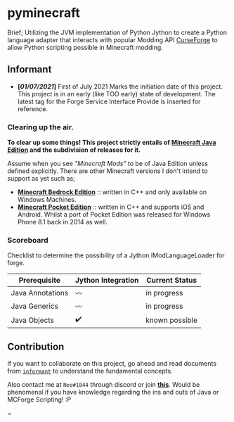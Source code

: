 # pyminecraft

Brief; Utilizing the JVM implementation of Python Jython to create a Python language adapter that interacts with popular Modding API [CurseForge](https://www.curseforge.com/minecraft/mc-mods) to allow Python scripting possible in Minecraft modding.

## Informant

- **[*01/07/2021*]** First of July 2021 Marks the initiation date of this project.<br>
  This project is in an early (like TOO early) state of development. The latest tag for the Forge Service Interface Provide is inserted for reference.

### Clearing up the air.

**To clear up some things! This project strictly entails of [Minecraft Java Edition](https://www.minecraft.net/en-us/store/minecraft-java-edition) and the subdivision of releases for it.**

Assume when you see _"Minecraft Mods"_ to be of Java Edition unless defined explicitly.
There are other Minecraft versions I don't intend to support as yet such as;

- **[Minecraft Bedrock Edition](https://www.minecraft.net/en-us/store/minecraft-windows100)** :: written in C++ and only available on Windows Machines.
- **[Minecraft Pocket Edition](https://play.google.com/store/apps/details?id=com.mojang.minecraftpe&hl=en&gl=US)** :: written in C++ and supports iOS and Android. Whilst a port of Pocket Edition was released for Windows Phone 8.1 back in 2014 as well.

### Scoreboard

Checklist to determine the possibility of a Jython IModLanguageLoader for forge.

| Prerequisite     | Jython Integration | Current Status |
| ---------------- | ------------------ | -------------- |
| Java Annotations | 〰️                 | in progress    |
| Java Generics    | 〰️                 | in progress    |
| Java Objects     | ✔️                 | known possible |

## Contribution

If you want to collaborate on this project, go ahead and read documents from [`informant`](https://github.com/Rickaym/pyminecraft/tree/main/informant) to understand the fundamental concepts.

Also contact me at `Neo#1844` through discord or join **[this](https://discord.gg/UmnzdPgn6g)**. Would be phenomenal if you have knowledge regarding the ins and outs of Java or MCForge Scripting! :P

~
